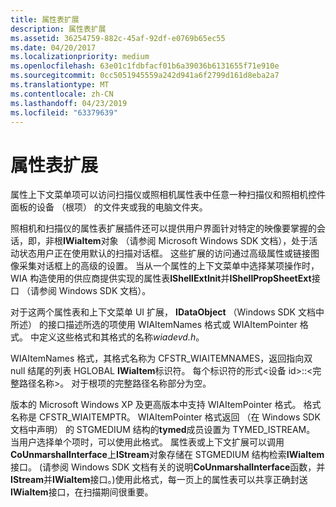 ```yaml
---
title: 属性表扩展
description: 属性表扩展
ms.assetid: 36254759-882c-45af-92df-e0769b65ec55
ms.date: 04/20/2017
ms.localizationpriority: medium
ms.openlocfilehash: 63e01c1fdbfacf01b6a39036b6131655f71e910e
ms.sourcegitcommit: 0cc5051945559a242d941a6f2799d161d8eba2a7
ms.translationtype: MT
ms.contentlocale: zh-CN
ms.lasthandoff: 04/23/2019
ms.locfileid: "63379639"
---
```

# <a name="property-sheet-extensions"></a>属性表扩展





属性上下文菜单项可以访问扫描仪或照相机属性表中任意一种扫描仪和照相机控件面板的设备 （根项） 的文件夹或我的电脑文件夹。

照相机和扫描仪的属性表扩展插件还可以提供用户界面针对特定的映像要掌握的会话，即，非根**IWiaItem**对象 （请参阅 Microsoft Windows SDK 文档），处于活动状态用户正在使用默认的扫描对话框。 这些扩展的访问通过高级属性或链接图像采集对话框上的高级的设置。 当从一个属性的上下文菜单中选择某项操作时，WIA 构造使用的供应商提供实现的属性表**IShellExtInit**并**IShellPropSheetExt**接口 （请参阅 Windows SDK 文档）。

对于这两个属性表和上下文菜单 UI 扩展， **IDataObject** （Windows SDK 文档中所述） 的接口描述所选的项使用 WIAItemNames 格式或 WIAItemPointer 格式。 中定义这些格式和其格式的名称*wiadevd.h*。

WIAItemNames 格式，其格式名称为 CFSTR\_WIAITEMNAMES，返回指向双 null 结尾的列表 HGLOBAL **IWiaItem**标识符。 每个标识符的形式&lt;设备 id&gt;::&lt;完整路径名称&gt;。 对于根项的完整路径名称部分为空。

版本的 Microsoft Windows XP 及更高版本中支持 WIAItemPointer 格式。 格式名称是 CFSTR\_WIAITEMPTR。 WIAItemPointer 格式返回 （在 Windows SDK 文档中声明） 的 STGMEDIUM 结构的**tymed**成员设置为 TYMED\_ISTREAM。 当用户选择单个项时，可以使用此格式。 属性表或上下文扩展可以调用**CoUnmarshalInterface**上**IStream**对象存储在 STGMEDIUM 结构检索**IWiaItem**接口。 (请参阅 Windows SDK 文档有关的说明**CoUnmarshalInterface**函数，并**IStream**并**IWiaItem**接口。)使用此格式，每一页上的属性表可以共享正确封送**IWiaItem**接口，在扫描期间很重要。

 

 




